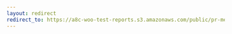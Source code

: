 ```yaml
---
layout: redirect
redirect_to: https://a8c-woo-test-reports.s3.amazonaws.com/public/pr-merge/38100/e2e/index.html
---
```

